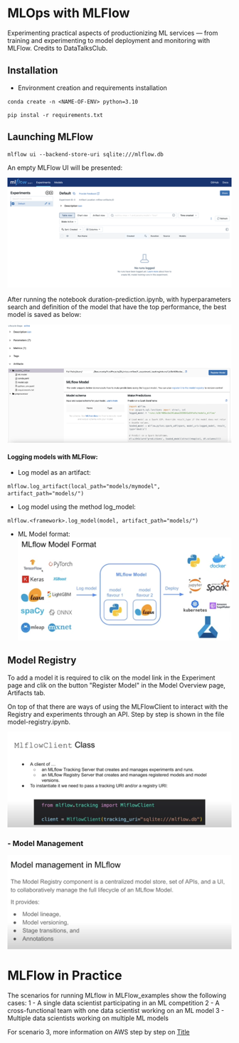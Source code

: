 # MLOps with MLFlow
 Experimenting practical aspects of productionizing ML services — from training and experimenting to model deployment and monitoring with MLFlow. Credits to DataTalksClub.

## Installation
- Environment creation and requirements installation

```
conda create -n <NAME-OF-ENV> python=3.10
```

```
pip instal -r requirements.txt
```



## Launching MLFlow

```
mlflow ui --backend-store-uri sqlite:///mlflow.db
```

An empty MLFlow UI will be presented:

![alt text](images/MLFlow.png)


After running the notebook duration-prediction.ipynb, with hyperparameters search and definition of the model that have the top performance, the best model is saved as below:


![alt text](images/Model-MLFlow.png)


#### Logging models with MLFlow:
- Log model as an artifact:

```
mlflow.log_artifact(local_path="models/mymodel", artifact_path="models/")
```

- Log model using the method log_model:
```
mlflow.<framework>.log_model(model, artifact_path="models/")
```

- ML Model format:
![alt text](images/MLFlow_model_format.png)


## Model Registry

To add a model it is required to clik on the model link in the Experiment page and clik on the button "Register Model" in the Model Overview page, Artifacts tab.

On top of that there are ways of using the MLFlowClient to interact with the Registry and experiments through an API. Step by step is shown in the file model-registry.ipynb.

![alt text](images/MLFlow-CLient.png)

### - Model Management

![alt text](images/MLFlow-model-mgnt.png)


# MLFlow in Practice
The scenarios for running MLflow in MLFlow_examples show the following cases:
1 - A single data scientist participating in an ML competition
2 - A cross-functional team with one data scientist working on an ML model
3 - Multiple data scientists working on multiple ML models

For scenario 3, more information on AWS step by step on [Title](1_experiment_tracking/mlflow_on_aws.md)


